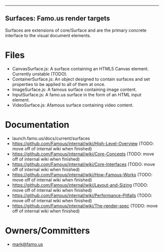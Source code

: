 -----------------------------------
Surfaces: Famo.us render targets
-----------------------------------

Surfaces are extensions of core/Surface and are the primary concrete interface to the visual document elements.


# Files
- CanvasSurface.js: A surface containing an HTML5 Canvas element.  Currently unstable (TODO).
- ContainerSurface.js:  An object designed to contain surfaces and set properties to be applied to all of them at once.
- ImageSurface.js: A famous surface containing image content.
- InputSurface.js: A famo.us surface in the form of an HTML input element.
- VideoSurface.js: Afamous surface containing video content.


# Documentation
- launch.famo.us/docs/current/surfaces
- https://github.com/Famous/internal/wiki/High-Level-Overview (TODO: move off of internal wiki when finished)
- https://github.com/Famous/internal/wiki/Core-Concepts (TODO: move off of internal wiki when finished)
- https://github.com/Famous/internal/wiki/Core-Interfaces  (TODO: move off of internal wiki when finished)
- https://github.com/Famous/internal/wiki/How-Famous-Works (TODO: move off of internal wiki when finished)
- https://github.com/Famous/internal/wiki/Layout-and-Sizing (TODO: move off of internal wiki when finished)
- https://github.com/Famous/internal/wiki/Performance-Pitfalls (TODO: move off of internal wiki when finished)
- https://github.com/Famous/internal/wiki/The-render-spec (TODO: move off of internal wiki when finished)





# Owners/Committers
- mark@famo.us

